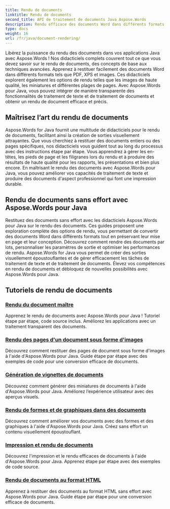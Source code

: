 ```yaml
---
title: Rendu de documents
linktitle: Rendu de documents
second_title: API de traitement de documents Java Aspose.Words
description: Rendu efficace des documents Word dans différents formats en Java avec Aspose.Words ! Rendu de documents maîtres pour des sorties professionnelles.
type: docs
weight: 16
url: /fr/java/document-rendering/
---
```


Libérez la puissance du rendu des documents dans vos applications Java avec Aspose.Words ! Nos didacticiels complets couvrent tout ce que vous devez savoir sur le rendu de documents, des concepts de base aux techniques avancées. Apprenez à restituer facilement des documents Word dans différents formats tels que PDF, XPS et images. Ces didacticiels explorent également les options de rendu telles que les images de haute qualité, les miniatures et différentes plages de pages. Avec Aspose.Words pour Java, vous pouvez intégrer de manière transparente des fonctionnalités de traitement de texte et de traitement de documents et obtenir un rendu de document efficace et précis.

## Maîtrisez l’art du rendu de documents

Aspose.Words for Java fournit une multitude de didacticiels pour le rendu de documents, facilitant ainsi la création de sorties visuellement attrayantes. Que vous cherchiez à restituer des documents entiers ou des pages spécifiques, nos didacticiels vous guident tout au long du processus avec des instructions étape par étape. Vous apprendrez à gérer les en-têtes, les pieds de page et les filigranes lors du rendu et à produire des résultats de haute qualité pour les rapports, les présentations et bien plus encore. En maîtrisant le rendu des documents avec Aspose.Words pour Java, vous pouvez améliorer vos capacités de traitement de texte et produire des documents d'aspect professionnel qui font une impression durable.

## Rendu de documents sans effort avec Aspose.Words pour Java

Restituez des documents sans effort avec les didacticiels Aspose.Words pour Java sur le rendu des documents. Ces guides proposent une exploration complète des options de rendu, vous permettant de convertir des documents Word dans différents formats tout en préservant leur mise en page et leur conception. Découvrez comment rendre des documents par lots, personnaliser les paramètres de sortie et optimiser les performances de rendu. Aspose.Words for Java vous permet de créer des sorties visuellement époustouflantes et de gérer efficacement les tâches de traitement de texte et de traitement de documents. Élevez vos compétences en rendu de documents et débloquez de nouvelles possibilités avec Aspose.Words pour Java.

## Tutoriels de rendu de documents
### [ Rendu du document maître](./master-document-rendering/)
Apprenez le rendu de documents avec Aspose.Words pour Java ! Tutoriel étape par étape, code source inclus. Améliorez les applications avec un traitement transparent des documents.
### [Rendu des pages d'un document sous forme d'images](./rendering-document-pages-images/)
Découvrez comment restituer des pages de document sous forme d'images à l'aide d'Aspose.Words pour Java. Guide étape par étape avec des exemples de code pour une conversion efficace de documents.
### [Génération de vignettes de documents](./document-thumbnail-generation/)
Découvrez comment générer des miniatures de documents à l'aide d'Aspose.Words pour Java. Améliorez l’expérience utilisateur avec des aperçus visuels.
### [Rendu de formes et de graphiques dans des documents](./rendering-shapes-graphics/)
Découvrez comment améliorer vos documents avec des formes et des graphiques à l'aide d'Aspose.Words pour Java. Créez sans effort un contenu visuellement époustouflant.
### [Impression et rendu de documents](./document-printing-rendering/)
Découvrez l'impression et le rendu efficaces de documents à l'aide d'Aspose.Words pour Java. Apprenez étape par étape avec des exemples de code source.
### [Rendu de documents au format HTML](./rendering-documents-html/)
Apprenez à restituer des documents au format HTML sans effort avec Aspose.Words pour Java. Guide étape par étape pour une conversion efficace de documents.